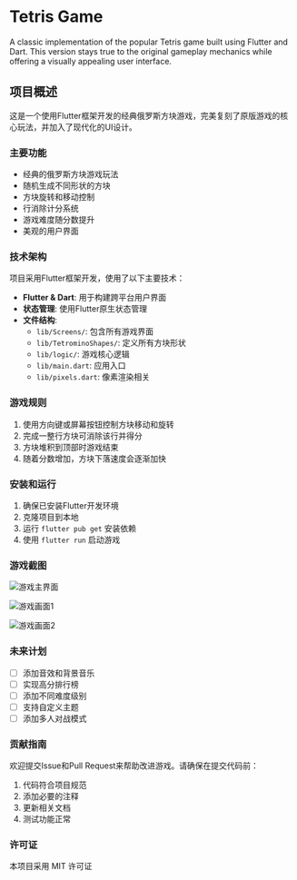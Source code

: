# Tetris Game

A classic implementation of the popular Tetris game built using Flutter and Dart.
This version stays true to the original gameplay mechanics while offering a visually appealing user interface.

## 项目概述

这是一个使用Flutter框架开发的经典俄罗斯方块游戏，完美复刻了原版游戏的核心玩法，并加入了现代化的UI设计。

### 主要功能

- 经典的俄罗斯方块游戏玩法
- 随机生成不同形状的方块
- 方块旋转和移动控制
- 行消除计分系统
- 游戏难度随分数提升
- 美观的用户界面

### 技术架构

项目采用Flutter框架开发，使用了以下主要技术：

- **Flutter & Dart**: 用于构建跨平台用户界面
- **状态管理**: 使用Flutter原生状态管理
- **文件结构**:
  - `lib/Screens/`: 包含所有游戏界面
  - `lib/TetrominoShapes/`: 定义所有方块形状
  - `lib/logic/`: 游戏核心逻辑
  - `lib/main.dart`: 应用入口
  - `lib/pixels.dart`: 像素渲染相关

### 游戏规则

1. 使用方向键或屏幕按钮控制方块移动和旋转
2. 完成一整行方块可消除该行并得分
3. 方块堆积到顶部时游戏结束
4. 随着分数增加，方块下落速度会逐渐加快

### 安装和运行

1. 确保已安装Flutter开发环境
2. 克隆项目到本地
3. 运行 `flutter pub get` 安装依赖
4. 使用 `flutter run` 启动游戏

### 游戏截图

![游戏主界面](https://github.com/SHahdAyman20/Tetris-Game/assets/121692567/d5ccab78-44b3-4177-b23e-5e26b20ca24c)

![游戏画面1](https://github.com/SHahdAyman20/Tetris-Game/assets/121692567/7eddf137-db6b-4338-90f3-eb2520cb219d)

![游戏画面2](https://github.com/SHahdAyman20/Tetris-Game/assets/121692567/95cfc077-a1c6-406a-9172-8399aed32713)

### 未来计划

- [ ] 添加音效和背景音乐
- [ ] 实现高分排行榜
- [ ] 添加不同难度级别
- [ ] 支持自定义主题
- [ ] 添加多人对战模式

### 贡献指南

欢迎提交Issue和Pull Request来帮助改进游戏。请确保在提交代码前：

1. 代码符合项目规范
2. 添加必要的注释
3. 更新相关文档
4. 测试功能正常

### 许可证

本项目采用 MIT 许可证
